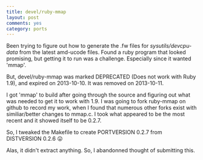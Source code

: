 ```yaml
---
title: devel/ruby-mmap
layout: post
comments: yes
category: ports
---
```


Been trying to figure out how to generate the .fw files for
_sysutils/devcpu-data_ from the latest amd-ucode files.  Found a ruby program
that looked promising, but getting it to run was a challenge.  Especially since
it wanted 'mmap'.

But, devel/ruby-mmap was marked DEPRECATED (Does not work with Ruby 1.9), and
expired on 2013-10-10.  It was removed on 2013-10-11.

I got 'mmap' to build after going through the source and figuring out what
was needed to get it to work with 1.9.  I was going to fork ruby-mmap on github
to record my work, when I found that numerous other forks exist with
similiar/better changes to mmap.c.  I took what appeared to be the most recent
and it showed itself to be 0.2.7.

So, I tweaked the Makefile to create PORTVERSION 0.2.7 from DISTVERSION 0.2.6 :stuck_out_tongue:

Alas, it didn't extract anything.  So, I abandonned thought of submitting this.
